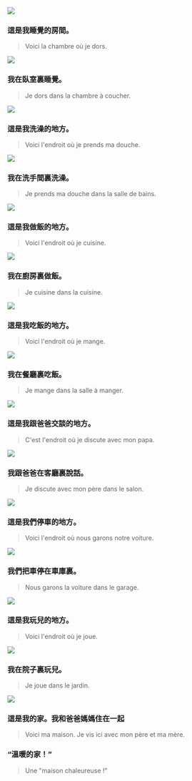 ![](../../static/images/dans_ma_maison/img_1.png)

### 這是我睡覺的房間。
> Voici la chambre où je dors.

![](../../static/images/dans_ma_maison/img_2.png)

### 我在臥室裏睡覺。
> Je dors dans la chambre à coucher.

![](../../static/images/dans_ma_maison/img_3.png)

### 這是我洗澡的地方。
> Voici l'endroit où je prends ma douche.

![](../../static/images/dans_ma_maison/img_4.png)

### 我在洗手間裏洗澡。
> Je prends ma douche dans la salle de bains.

![](../../static/images/dans_ma_maison/img_5.png)

### 這是我做飯的地方。
> Voici l'endroit où je cuisine.

![](../../static/images/dans_ma_maison/img_6.png)

### 我在廚房裏做飯。
> Je cuisine dans la cuisine.

![](../../static/images/dans_ma_maison/img_7.png)

### 這是我吃飯的地方。
> Voici l'endroit où je mange. 

![](../../static/images/dans_ma_maison/img_8.png)

### 我在餐廳裏吃飯。
> Je mange dans la salle à manger.

![](../../static/images/dans_ma_maison/img_9.png)

### 這是我跟爸爸交談的地方。
>  C'est l'endroit où je discute avec mon papa.

![](../../static/images/dans_ma_maison/img_10.png)

### 我跟爸爸在客廳裏說話。
> Je discute avec mon père dans le salon.

![](../../static/images/dans_ma_maison/img_11.png)

### 這是我們停車的地方。
> Voici l'endroit où nous garons notre voiture.

![](../../static/images/dans_ma_maison/img_12.png)

### 我們把車停在車庫裏。
> Nous garons la voiture dans le garage.

![](../../static/images/dans_ma_maison/img_13.png)

### 這是我玩兒的地方。 
> Voici l'endroit où je joue.

![](../../static/images/dans_ma_maison/img_14.png)

### 我在院子裏玩兒。
> Je joue dans le jardin. 

![](../../static/images/dans_ma_maison/img_15.png)
### 這是我的家。我和爸爸媽媽住在一起
> Voici ma maison. Je vis ici avec mon père et ma mère. 

### “溫暖的家！”
> Une "maison chaleureuse !"
